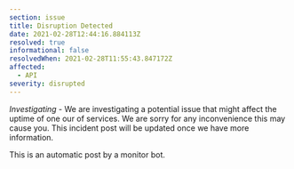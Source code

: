 ```yaml
---
section: issue
title: Disruption Detected
date: 2021-02-28T12:44:16.884113Z
resolved: true
informational: false
resolvedWhen: 2021-02-28T11:55:43.847172Z
affected:
  - API
severity: disrupted
---
```

*Investigating* - We are investigating a potential issue that might affect the uptime of one our of services. We are sorry for any inconvenience this may cause you. This incident post will be updated once we have more information.

This is an automatic post by a monitor bot.
        